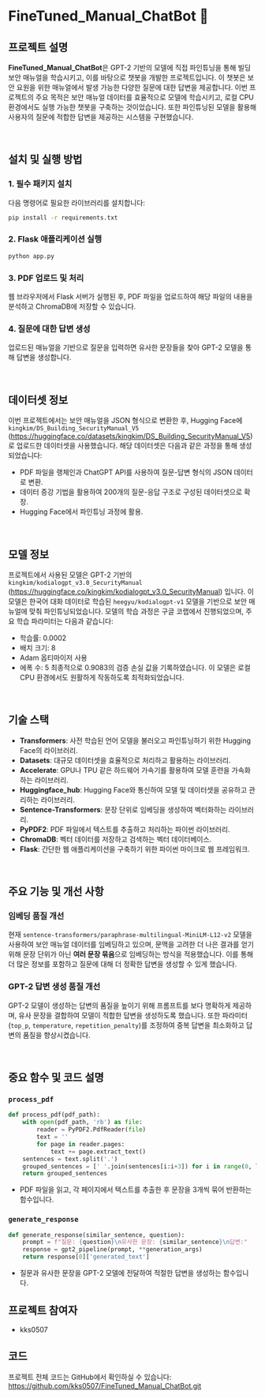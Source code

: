 # FineTuned_Manual_ChatBot 🚀

## 프로젝트 설명
**FineTuned_Manual_ChatBot**은 GPT-2 기반의 모델에 직접 파인튜닝을 통해 빌딩 보안 매뉴얼을 학습시키고, 이를 바탕으로 챗봇을 개발한 프로젝트입니다. 
이 챗봇은 보안 요원을 위한 매뉴얼에서 발생 가능한 다양한 질문에 대한 답변을 제공합니다. 
이번 프로젝트의 주요 목적은 보안 매뉴얼 데이터를 효율적으로 모델에 학습시키고, 로컬 CPU 환경에서도 실행 가능한 챗봇을 구축하는 것이었습니다. 
또한 파인튜닝된 모델을 활용해 사용자의 질문에 적합한 답변을 제공하는 시스템을 구현했습니다.

<br>

## 설치 및 실행 방법
### 1. 필수 패키지 설치
다음 명령어로 필요한 라이브러리를 설치합니다:
```bash
pip install -r requirements.txt
```

### 2. Flask 애플리케이션 실행
```bash
python app.py
```

### 3. PDF 업로드 및 처리
웹 브라우저에서 Flask 서버가 실행된 후, PDF 파일을 업로드하여 해당 파일의 내용을 분석하고 ChromaDB에 저장할 수 있습니다.

### 4. 질문에 대한 답변 생성
업로드된 매뉴얼을 기반으로 질문을 입력하면 유사한 문장들을 찾아 GPT-2 모델을 통해 답변을 생성합니다.

<br>

## 데이터셋 정보
이번 프로젝트에서는 보안 매뉴얼을 JSON 형식으로 변환한 후, Hugging Face에 `kingkim/DS_Building_SecurityManual_V5` (https://huggingface.co/datasets/kingkim/DS_Building_SecurityManual_V5) 로 업로드한 데이터셋을 사용했습니다. 
해당 데이터셋은 다음과 같은 과정을 통해 생성되었습니다:
- PDF 파일을 랭체인과 ChatGPT API를 사용하여 질문-답변 형식의 JSON 데이터로 변환.
- 데이터 증강 기법을 활용하여 200개의 질문-응답 구조로 구성된 데이터셋으로 확장.
- Hugging Face에서 파인튜닝 과정에 활용.

<br>

## 모델 정보
프로젝트에서 사용된 모델은 GPT-2 기반의 `kingkim/kodialogpt_v3.0_SecurityManual` (https://huggingface.co/kingkim/kodialogpt_v3.0_SecurityManual) 입니다. 이 모델은 한국어 대화 데이터로 학습된 `heegyu/kodialogpt-v1` 모델을 기반으로 보안 매뉴얼에 맞춰 파인튜닝되었습니다. 
모델의 학습 과정은 구글 코랩에서 진행되었으며, 주요 학습 파라미터는 다음과 같습니다:
- 학습률: 0.0002
- 배치 크기: 8
- Adam 옵티마이저 사용
- 에폭 수: 5
최종적으로 0.9083의 검증 손실 값을 기록하였습니다. 이 모델은 로컬 CPU 환경에서도 원활하게 작동하도록 최적화되었습니다.

<br>

## 기술 스택
- **Transformers**: 사전 학습된 언어 모델을 불러오고 파인튜닝하기 위한 Hugging Face의 라이브러리.
- **Datasets**: 대규모 데이터셋을 효율적으로 처리하고 활용하는 라이브러리.
- **Accelerate**: GPU나 TPU 같은 하드웨어 가속기를 활용하여 모델 훈련을 가속화하는 라이브러리.
- **Huggingface_hub**: Hugging Face와 통신하여 모델 및 데이터셋을 공유하고 관리하는 라이브러리.
- **Sentence-Transformers**: 문장 단위로 임베딩을 생성하여 벡터화하는 라이브러리.
- **PyPDF2**: PDF 파일에서 텍스트를 추출하고 처리하는 파이썬 라이브러리.
- **ChromaDB**: 벡터 데이터를 저장하고 검색하는 벡터 데이터베이스.
- **Flask**: 간단한 웹 애플리케이션을 구축하기 위한 파이썬 마이크로 웹 프레임워크.

<br>

## 주요 기능 및 개선 사항
### 임베딩 품질 개선
현재 `sentence-transformers/paraphrase-multilingual-MiniLM-L12-v2` 모델을 사용하여 보안 매뉴얼 데이터를 임베딩하고 있으며, 문맥을 고려한 더 나은 결과를 얻기 위해 문장 단위가 아닌 **여러 문장 묶음**으로 임베딩하는 방식을 적용했습니다. 
이를 통해 더 많은 정보를 포함하고 질문에 대해 더 정확한 답변을 생성할 수 있게 했습니다.

### GPT-2 답변 생성 품질 개선
GPT-2 모델이 생성하는 답변의 품질을 높이기 위해 프롬프트를 보다 명확하게 제공하며, 유사 문장을 결합하여 모델이 적합한 답변을 생성하도록 했습니다. 
또한 파라미터 (`top_p`, `temperature`, `repetition_penalty`)를 조정하여 중복 답변을 최소화하고 답변의 품질을 향상시켰습니다.

<br>

## 중요 함수 및 코드 설명

### `process_pdf`
```python
def process_pdf(pdf_path):
    with open(pdf_path, 'rb') as file:
        reader = PyPDF2.PdfReader(file)
        text = ''
        for page in reader.pages:
            text += page.extract_text()
    sentences = text.split('.')
    grouped_sentences = [' '.join(sentences[i:i+3]) for i in range(0, len(sentences), 3)]
    return grouped_sentences
```
- PDF 파일을 읽고, 각 페이지에서 텍스트를 추출한 후 문장을 3개씩 묶어 반환하는 함수입니다.

### `generate_response`
```python
def generate_response(similar_sentence, question):
    prompt = f"질문: {question}\n유사한 문장: {similar_sentence}\n답변:"
    response = gpt2_pipeline(prompt, **generation_args)
    return response[0]['generated_text']
```
- 질문과 유사한 문장을 GPT-2 모델에 전달하여 적절한 답변을 생성하는 함수입니다.

## 프로젝트 참여자
- kks0507

## 코드
프로젝트 전체 코드는 GitHub에서 확인하실 수 있습니다: https://github.com/kks0507/FineTuned_Manual_ChatBot.git
